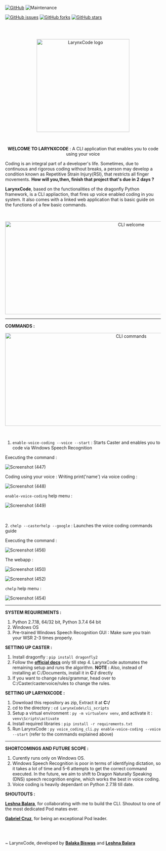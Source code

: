 [![GitHub](https://img.shields.io/github/license/MLH-Fellowship/LarynxCode)](https://github.com/MLH-Fellowship/LarynxCode/blob/master/LICENSE.txt)
![Maintenance](https://img.shields.io/maintenance/yes/2021)

[![GitHub issues](https://img.shields.io/github/issues/MLH-Fellowship/LarynxCode)](https://github.com/MLH-Fellowship/LarynxCode/issues)
[![GitHub forks](https://img.shields.io/github/forks/MLH-Fellowship/LarynxCode?style=social)](https://github.com/MLH-Fellowship/LarynxCode/network/members)
[![GitHub stars](https://img.shields.io/github/stars/MLH-Fellowship/LarynxCode?style=social)](https://github.com/MLH-Fellowship/LarynxCode/stargazers)

<br><br>

<p align="center">
       <img src="https://user-images.githubusercontent.com/49288068/107161201-2678fd00-69c1-11eb-9190-348f7a85b2c7.png" alt="LarynxCode logo" width="300" height="300" />
</p>

<br>

<p align="center">
   <strong>WELCOME TO LARYNXCODE</strong> : A CLI application that enables you to code using your voice
</p>

Coding is an integral part of a developer's life. Sometimes, due to continuous and rigorous coding without breaks, a person may develop a condition known as Repetitive Strain Injury(RSI), that restricts all finger movements. **How will you,then, finish that project that's due in 2 days ?**

**LarynxCode**, based on the functionalities of the dragonfly Python framework, is a CLI appliaction, that fires up voice enabled coding in you system. It also comes with a linked web application that is basic guide on the functions of a few basic commands.

<br>
<p align="center">
       <img src="https://user-images.githubusercontent.com/49288068/107162668-de5ed800-69ca-11eb-9830-fb67340d88b2.png" alt="CLI welcome" width="800" height="300" />
</p>

________________________________________________________________________________________________________________________________________________________________________

**COMMANDS :**

<p align="center">
       <img src="https://user-images.githubusercontent.com/49288068/107163484-bd4cb600-69cf-11eb-8919-1bea32e2a801.png" alt="CLI commands" width="800" height="300" />
</p>
<br>

1. ```enable-voice-coding --voice --start``` : Starts Caster and enables you to code via Windows Speech Recognition

Executing the command :

![Screenshot (447)](https://user-images.githubusercontent.com/49288068/107162897-24686b80-69cc-11eb-8b3e-fa755f57649d.png)

Coding using your voice : Writing print('name') via voice coding :

![Screenshot (448)](https://user-images.githubusercontent.com/49288068/107162928-61346280-69cc-11eb-8d15-a0c892ba0b30.png)

```enable-voice-coding``` help menu :

![Screenshot (449)](https://user-images.githubusercontent.com/49288068/107162964-a9ec1b80-69cc-11eb-80e1-dc65cbe57817.png)

<br><br>
2. ```chelp --casterhelp --google``` : Launches the voice coding commands guide

Executing the command :

![Screenshot (456)](https://user-images.githubusercontent.com/49288068/107163434-778fed80-69cf-11eb-9357-17f2aaa73624.png)

The webapp :

![Screenshot (450)](https://user-images.githubusercontent.com/49288068/107163456-90989e80-69cf-11eb-997d-5a68a173e50d.png)

![Screenshot (452)](https://user-images.githubusercontent.com/49288068/107163454-8ecedb00-69cf-11eb-8256-df129e9e78ce.png)

```chelp``` help menu :

![Screenshot (454)](https://user-images.githubusercontent.com/49288068/107163466-a4dc9b80-69cf-11eb-900a-f7287f92a37c.png)

________________________________________________________________________________________________________________________________________________________________________

**SYSTEM REQUIREMENTS :**

1. Python 2.7.18, 64/32 bit, Python 3.7.4 64 bit
2. Windows OS
3. Pre-trained Windows Speech Recognition GUI : Make sure you train your WSR 2-3 times properly.

**SETTING UP CASTER :**

1. Install dragonfly : ```pip install dragonfly2```
2. Follow the **[official docs](https://caster.readthedocs.io/en/latest/readthedocs/Installation/Windows/Windows_Speech_Recognition/)** only till step 4. LarynxCode automates the remaining setup and runs the algorithm. **NOTE :** Also, instead of installing at C:/Documents, install it in **C:/** directly
3. If you want to change rules/grammar, head over to C:/Caster/castervoice/rules to change the rules.

**SETTING UP LARYNXCODE :**

1. Download this repository as zip, Extract it at **C:/**
2. cd to the directory : ```cd LarynxCode\cli_scripts```
3. Setup a virtual environment : ```py -m virtualenv venv```, and activate it : ```venv\Scripts\activate```
4. Install required libraries : ```pip install -r requirements.txt```
5. Run LarynxCode : ```py voice_coding_cli.py enable-voice-coding --voice --start```  (refer to the commands explained above)

________________________________________________________________________________________________________________________________________________________________________

**SHORTCOMINGS AND FUTURE SCOPE :**

1. Curently runs only on Windows OS.
2. Windows Speech Recognition is poor in terms of identifying dictation, so it takes a lot of time and 5-6 attempts to get the correct command executed. In the future, we aim to shift to Dragon Naturally Speaking (DNS) speech recognition engine, which works the best in voice coding.
3. Voice coding is heavily dependant on Python 2.7.18 till date.

**SHOUTOUTS :**

**[Leshna Balara](https://github.com/leshnabalara)**, for collaborating with me to build the CLI. Shoutout to one of the most dedicated Pod mates ever.

**[Gabriel Cruz](https://github.com/gmelodie)**, for being an exceptional Pod leader. 

<br><br>

~ LarynxCode, developed by **[Balaka Biswas](https://github.com/BALaka-18)** and **[Leshna Balara](https://github.com/leshnabalara)**

